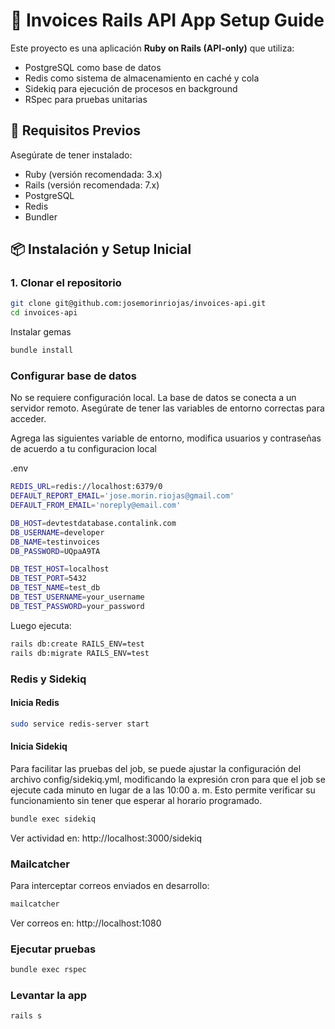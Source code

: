# 🚀 Invoices Rails API  App Setup Guide

Este proyecto es una aplicación **Ruby on Rails (API-only)** que utiliza:

- PostgreSQL como base de datos
- Redis como sistema de almacenamiento en caché y cola
- Sidekiq para ejecución de procesos en background
- RSpec para pruebas unitarias


## 🔧 Requisitos Previos

Asegúrate de tener instalado:

- Ruby (versión recomendada: 3.x)
- Rails (versión recomendada: 7.x)
- PostgreSQL
- Redis
- Bundler

## 📦 Instalación y Setup Inicial

### 1. Clonar el repositorio

```bash
git clone git@github.com:josemorinriojas/invoices-api.git
cd invoices-api
```

Instalar gemas
```bash
bundle install
```

### Configurar base de datos
No se requiere configuración local. La base de datos se conecta a un servidor remoto. Asegúrate de tener las variables de entorno correctas para acceder.

Agrega las siguientes variable de entorno, modifica usuarios y contraseñas de acuerdo a tu configuracion local 

.env

```bash
REDIS_URL=redis://localhost:6379/0
DEFAULT_REPORT_EMAIL='jose.morin.riojas@gmail.com'
DEFAULT_FROM_EMAIL='noreply@email.com'

DB_HOST=devtestdatabase.contalink.com
DB_USERNAME=developer
DB_NAME=testinvoices
DB_PASSWORD=UQpaA9TA

DB_TEST_HOST=localhost
DB_TEST_PORT=5432
DB_TEST_NAME=test_db
DB_TEST_USERNAME=your_username
DB_TEST_PASSWORD=your_password
```

Luego ejecuta:
```bash
rails db:create RAILS_ENV=test
rails db:migrate RAILS_ENV=test
```


### Redis y Sidekiq

####  Inicia Redis
```bash
sudo service redis-server start
```

####  Inicia Sidekiq
Para facilitar las pruebas del job, se puede ajustar la configuración del archivo config/sidekiq.yml, modificando la expresión cron para que el job se ejecute cada minuto en lugar de a las 10:00 a. m. Esto permite verificar su funcionamiento sin tener que esperar al horario programado.

```bash
bundle exec sidekiq
```
Ver actividad en: http://localhost:3000/sidekiq

### Mailcatcher
Para interceptar correos enviados en desarrollo:

```bash
mailcatcher
```
Ver correos en: http://localhost:1080

###  Ejecutar pruebas
```bash
bundle exec rspec
```

###  Levantar la app

```bash
rails s
```
